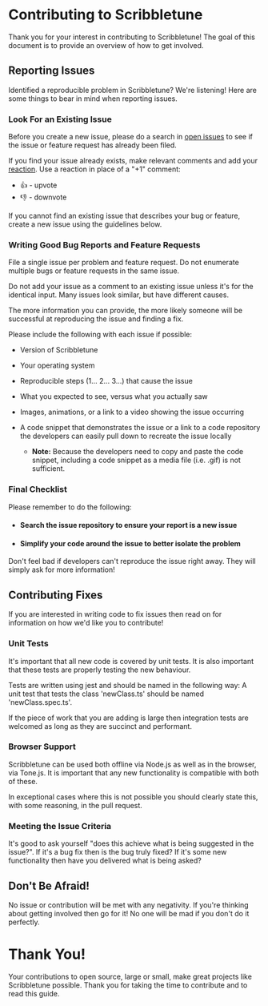 # Contributing to Scribbletune

Thank you for your interest in contributing to Scribbletune! The goal of this document is to provide an overview of how to get involved.

## Reporting Issues

Identified a reproducible problem in Scribbletune? We're listening! Here are some things to bear in mind when reporting issues.

### Look For an Existing Issue

Before you create a new issue, please do a search in [open issues](https://github.com/scribbletune/scribbletune/issues) to see if the issue or feature request has already been filed.

If you find your issue already exists, make relevant comments and add your [reaction](https://github.com/blog/2119-add-reactions-to-pull-requests-issues-and-comments). Use a reaction in place of a "+1" comment:

- 👍 - upvote
- 👎 - downvote

If you cannot find an existing issue that describes your bug or feature, create a new issue using the guidelines below.

### Writing Good Bug Reports and Feature Requests

File a single issue per problem and feature request. Do not enumerate multiple bugs or feature requests in the same issue.

Do not add your issue as a comment to an existing issue unless it's for the identical input. Many issues look similar, but have different causes.

The more information you can provide, the more likely someone will be successful at reproducing the issue and finding a fix.

Please include the following with each issue if possible:

- Version of Scribbletune

- Your operating system

- Reproducible steps (1... 2... 3...) that cause the issue

- What you expected to see, versus what you actually saw

- Images, animations, or a link to a video showing the issue occurring

- A code snippet that demonstrates the issue or a link to a code repository the developers can easily pull down to recreate the issue locally

  - **Note:** Because the developers need to copy and paste the code snippet, including a code snippet as a media file (i.e. .gif) is not sufficient.

### Final Checklist

Please remember to do the following:

- #### Search the issue repository to ensure your report is a new issue

- #### Simplify your code around the issue to better isolate the problem

Don't feel bad if developers can't reproduce the issue right away. They will simply ask for more information!

## Contributing Fixes

If you are interested in writing code to fix issues then read on for information on how we'd like you to contribute!

### Unit Tests

It's important that all new code is covered by unit tests. It is also important that these tests are properly testing the new behaviour.

Tests are written using jest and should be named in the following way:
A unit test that tests the class 'newClass.ts' should be named 'newClass.spec.ts'.

If the piece of work that you are adding is large then integration tests are welcomed as long as they are succinct and performant.

### Browser Support

Scribbletune can be used both offline via Node.js as well as in the browser, via Tone.js. It is important that any new functionality is compatible with both of these.

In exceptional cases where this is not possible you should clearly state this, with some reasoning, in the pull request.

### Meeting the Issue Criteria

It's good to ask yourself "does this achieve what is being suggested in the issue?". If it's a bug fix then is the bug truly fixed? If it's some new functionality then have you delivered what is being asked?

## Don't Be Afraid!

No issue or contribution will be met with any negativity. If you're thinking about getting involved then go for it! No one will be mad if you don't do it perfectly.

# Thank You!

Your contributions to open source, large or small, make great projects like Scribbletune possible. Thank you for taking the time to contribute and to read this guide.
